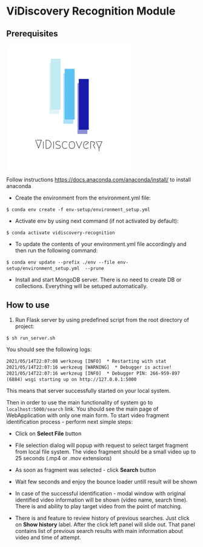 # ViDiscovery Recognition Module

## Prerequisites

![logo](./static/github_profile_image.png)

Follow instructions https://docs.anaconda.com/anaconda/install/ to install anaconda

* Create the environment from the environment.yml file:

```shell script
$ conda env create -f env-setup/environment_setup.yml
```
    
* Activate env by using next command (if not activated by default):

```shell script
$ conda activate vidiscovery-recognition
```
    
* To update the contents of your environment.yml file accordingly and then run the following command:

```shell script
$ conda env update --prefix ./env --file env-setup/environment_setup.yml  --prune
```

* Install and start MongoDB server. There is no need to create DB or collections. Everything will be setuped automatically.

## How to use

1. Run Flask server by using predefined script from the root directory of project:

```shell script
$ sh run_server.sh
```

You should see the following logs:

```text
2021/05/14T22:07:08 werkzeug [INFO]  * Restarting with stat
2021/05/14T22:07:16 werkzeug [WARNING]  * Debugger is active!
2021/05/14T22:07:16 werkzeug [INFO]  * Debugger PIN: 266-959-897
(6884) wsgi starting up on http://127.0.0.1:5000
```

This means that server successfully started on your local system.

Then in order to use the main functionality of system go to `localhost:5000/search` link.
You should see the main page of WebApplication with only one main form.
To start video fragment identification process - perform next simple steps:
*  Click on **Select File** button
* File selection dialog will popup with request to select target fragment from local file system. The video fragment should be a small video up to 25 seconds (.mp4 or .mov extensions)
* As soon as fragment was  selected - click **Search** button
* Wait few seconds and enjoy the bounce loader untill result will be shown
* In case of the successful identification - modal window with original identified video information will be shown (video name, search time).
There is and ability to play target video from the point of matching.
  
* There is and feature to review history of previous searches. Just click on **Show history** label. After the click left panel will slide out.
That panel contains list of previous search results with main information about video and time of attempt.
  
  